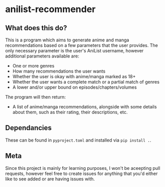 # anilist-recommender

## What does this do?

This is a program which aims to generate anime and manga recommendations based on a few parameters
that the user provides. The only necessary parameter is the user's AniList username, however
additional parameters available are:
- One or more genres
- How many recommendations the user wants
- Whether the user is okay with anime/manga marked as 18+
- Whether the user wants a complete match or a partial match of genres
- A lower and/or upper bound on episodes/chapters/volumes

The program will then return:
- A list of anime/manga recommendations, alongside with some details about them, such as their
rating, their descriptions, etc.

## Dependancies

These can be found in `pyproject.toml` and installed via `pip install .`.

## Meta

Since this project is mainly for learning purposes, I won't be aceepting pull requests,
however feel free to create issues for anything that you'd either like to see added or are
having issues with.
